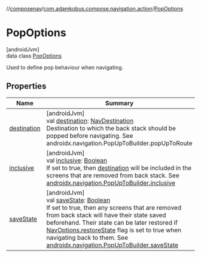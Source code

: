 //[composenav](../../../index.md)/[com.adamkobus.compose.navigation.action](../index.md)/[PopOptions](index.md)

# PopOptions

[androidJvm]\
data class [PopOptions](index.md)

Used to define pop behaviour when navigating.

## Properties

| Name | Summary |
|---|---|
| [destination](destination.md) | [androidJvm]<br>val [destination](destination.md): [NavDestination](../../com.adamkobus.compose.navigation.destination/-nav-destination/index.md)<br>Destination to which the back stack should be popped before navigating. See androidx.navigation.PopUpToBuilder.popUpToRoute |
| [inclusive](inclusive.md) | [androidJvm]<br>val [inclusive](inclusive.md): [Boolean](https://kotlinlang.org/api/latest/jvm/stdlib/kotlin/-boolean/index.html)<br>If set to true, then [destination](destination.md) will be included in the screens that are removed from back stack. See [androidx.navigation.PopUpToBuilder.inclusive](https://developer.android.com/reference/kotlin/androidx/navigation/PopUpToBuilder.html#inclusive) |
| [saveState](save-state.md) | [androidJvm]<br>val [saveState](save-state.md): [Boolean](https://kotlinlang.org/api/latest/jvm/stdlib/kotlin/-boolean/index.html)<br>If set to true, then any screens that are removed from back stack will have their state saved beforehand. Their state can be later restored if [NavOptions.restoreState](../-nav-options/restore-state.md) flag is set to true when navigating back to them. See [androidx.navigation.PopUpToBuilder.saveState](https://developer.android.com/reference/kotlin/androidx/navigation/PopUpToBuilder.html#savestate) |
